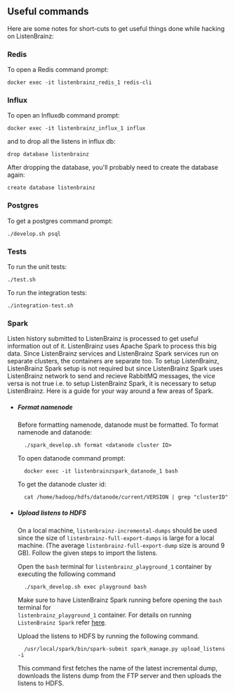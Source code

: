 ## Useful commands

Here are some notes for short-cuts to get useful things done while hacking on ListenBrainz:

### Redis

To open a Redis command prompt:

    docker exec -it listenbrainz_redis_1 redis-cli


### Influx

To open an Influxdb command prompt:

    docker exec -it listenbrainz_influx_1 influx

and to drop all the listens in influx db:

    drop database listenbrainz

After dropping the database, you'll probably need to create the database again:

    create database listenbrainz


### Postgres

To get a postgres command prompt:

    ./develop.sh psql

### Tests

To run the unit tests:

    ./test.sh

To run the integration tests:

    ./integration-test.sh

### Spark

Listen history submitted to ListenBrainz is processed to get useful information out of it. ListenBrainz uses Apache Spark to process this big data. Since ListenBrainz services and ListenBrainz Spark services run on separate clusters, the containers are separate too. To setup ListenBrainz, ListenBrainz Spark setup is not required but since ListenBrainz Spark uses ListenBrainz network to send and recieve RabbitMQ messages, the vice versa is not true i.e. to setup ListenBrainz Spark, it is necessary to setup ListenBrainz. Here is a guide for your way around a few areas of Spark.

- ##### Format namenode
    Before formatting namenode, datanode must be formatted. To format namenode and datanode:

        ./spark_develop.sh format <datanode cluster ID>

    To open datanode command prompt:

        docker exec -it listenbrainzspark_datanode_1 bash

    To get the datanode cluster id:

        cat /home/hadoop/hdfs/datanode/current/VERSION | grep "clusterID"
    
- ##### Upload listens to HDFS

    On a local machine, ``listenbrainz-incremental-dumps`` should be used since the size of ``listenbrainz-full-export-dumps`` is large for a local machine. (The average ``listenbrainz-full-export-dump`` size is around 9 GB). Follow the given steps to import the listens.

    Open the ``bash`` terminal for  ``listenbrainz_playground_1`` container by executing the following command

        ./spark_develop.sh exec playground bash

    Make sure to have ListenBrainz Spark running before opening the ``bash`` terminal for  
    ``listenbrainz_playground_1`` container. For details on running ``ListenBrainz Spark`` refer [here](https://github.com/metabrainz/listenbrainz-server/blob/master/docs/dev/devel-env.rst#set-up-listenbrainz-spark-development-environment).

    Upload the listens to HDFS by running the following command.
        
        /usr/local/spark/bin/spark-submit spark_manage.py upload_listens -i

    This command first fetches the name of the latest incremental dump, downloads the listens dump from the FTP server and then uploads the listens to HDFS.